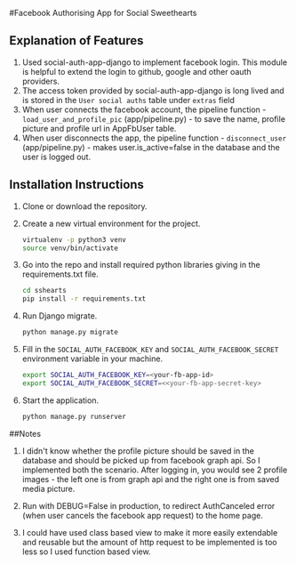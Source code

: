 #Facebook Authorising App for Social Sweethearts

## Explanation of Features

1. Used social-auth-app-django to implement facebook login. This module is helpful to extend the login to github, google and other oauth providers.
3. The access token provided by social-auth-app-django is long lived and is stored in the `User social auths` table under `extras` field
4. When user connects the facebook account, the pipeline function - `load_user_and_profile_pic` (app/pipeline.py) - to save the name, profile picture and profile url in AppFbUser table.
5. When user disconnects the app, the pipeline function - `disconnect_user` (app/pipeline.py) - makes user.is_active=false in the database and the user is logged out.


## Installation Instructions
1. Clone or download the repository. 
2. Create a new virtual environment for the project.
    ```bash
    virtualenv -p python3 venv
    source venv/bin/activate
    ```
3. Go into the repo and install required python libraries giving in the requirements.txt file.
    ```bash
    cd sshearts
    pip install -r requirements.txt
    ```
4. Run Django migrate.
    
    ```bash
    python manage.py migrate
    ```
    
5. Fill in the `SOCIAL_AUTH_FACEBOOK_KEY`  and `SOCIAL_AUTH_FACEBOOK_SECRET` environment variable in your machine.
    ```bash
    export SOCIAL_AUTH_FACEBOOK_KEY=<your-fb-app-id>
    export SOCIAL_AUTH_FACEBOOK_SECRET=<<your-fb-app-secret-key>
    ```
5. Start the application.
    ```bash
    python manage.py runserver
    ```

##Notes

1. I didn't know whether the profile picture should be saved in the database and should be picked up from facebook graph api. So I implemented both the scenario. After logging in, you would see 2 profile images - the left one is from graph api and the right one is from saved media picture.

2. Run with DEBUG=False in production, to redirect AuthCanceled error (when user cancels the facebook app request) to the home page.

3. I could have used class based view to make it more easily extendable and reusable but the amount of http request to be implemented is too less so I used function based view.

